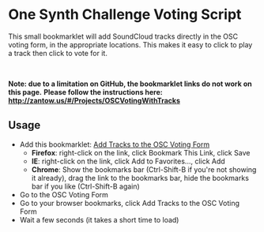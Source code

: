 One Synth Challenge Voting Script
==========

This small bookmarklet will add SoundCloud tracks directly in the OSC voting form, in the appropriate locations. This makes it easy to click to play a track then click to vote for it.

&nbsp;

**Note: due to a limitation on GitHub, the bookmarklet links do not work on this page.**
**Please follow the instructions here: http://zantow.us/#/Projects/OSCVotingWithTracks**
&nbsp;

Usage
-----

* Add this bookmarklet: <a href="javascript:_zantow_osc_vote_script=document.createElement('script');_zantow_osc_vote_script.setAttribute('type','text/javascript');_zantow_osc_vote_script.setAttribute('src','https://rawgithub.com/kzantow/osc-voting/master/osc-vote-with-sc-player.js');document.getElementsByTagName('head').item(0).appendChild(_zantow_osc_vote_script);void(0)">Add Tracks to the OSC Voting Form</a>
  * __Firefox__: right-click on the link, click Bookmark This Link, click Save
  * __IE__: right-click on the link, click Add to Favorites..., click Add
  * __Chrome__: Show the bookmarks bar (Ctrl-Shift-B if you're not showing it already), drag the link to the bookmarks bar, hide the bookmarks bar if you like (Ctrl-Shift-B again)
* Go to the OSC Voting Form
* Go to your browser bookmarks, click Add Tracks to the OSC Voting Form
* Wait a few seconds (it takes a short time to load)
